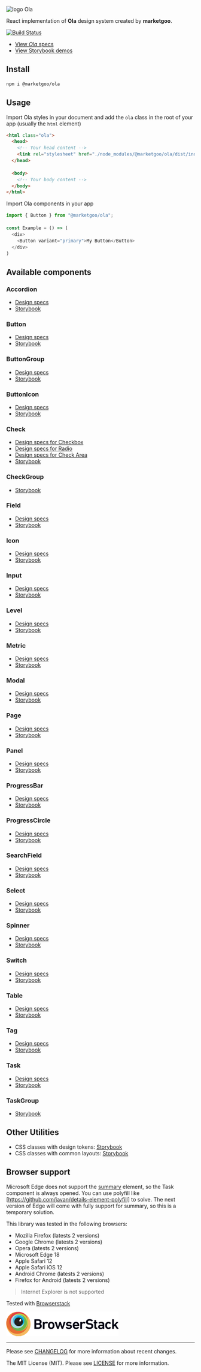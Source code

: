 ![logo Ola](https://raw.githubusercontent.com/marketgoo/Ola/master/ola.png)

React implementation of **Ola** design system created by **marketgoo**.

[![Build Status](https://travis-ci.org/marketgoo/Ola.svg?branch=development)](https://travis-ci.org/marketgoo/Ola)

- [View *Ola* specs](https://zeroheight.com/22mjgbuf6)
- [View Storybook demos](https://marketgoo.github.io/Ola/)

## Install

```sh
npm i @marketgoo/ola
```

## Usage

Import Ola styles in your document and add the `ola` class in the root of your app (usually the `html` element)

```html
<html class="ola">
  <head>
    <!-- Your head content -->
    <link rel="stylesheet" href="./node_modules/@marketgoo/ola/dist/index.css">
  </head>

  <body>
    <!-- Your body content -->
  </body>
</html>
```

Import Ola components in your app

```js
import { Button } from "@marketgoo/ola";

const Example = () => (
  <div>
    <Button variant="primary">My Button</Button>
  </div>
)
```

## Available components

### Accordion

- [Design specs](https://zeroheight.com/22mjgbuf6/p/725942)
- [Storybook](https://marketgoo.github.io/Ola/?path=/story/accordion--default)

### Button

- [Design specs](https://zeroheight.com/22mjgbuf6/p/60c52c/b/69b128)
- [Storybook](https://marketgoo.github.io/Ola/?path=/story/button--viewer)

### ButtonGroup

- [Design specs](https://zeroheight.com/22mjgbuf6/p/794b6c)
- [Storybook](https://marketgoo.github.io/Ola/?path=/story/buttongroup--viewer)

### ButtonIcon

- [Design specs](https://zeroheight.com/22mjgbuf6/p/849794)
- [Storybook](https://marketgoo.github.io/Ola/?path=/story/buttonicon--default)

### Check

- [Design specs for Checkbox](https://zeroheight.com/22mjgbuf6/p/85c317/b/42c470)
- [Design specs for Radio](https://zeroheight.com/22mjgbuf6/p/55cdda)
- [Design specs for Check Area](https://zeroheight.com/22mjgbuf6/p/31ae5e)
- [Storybook](https://marketgoo.github.io/Ola/?path=/story/check--default)

### CheckGroup

- [Storybook](https://marketgoo.github.io/Ola/?path=/story/checkgroup--row-check-area)

### Field

- [Design specs](https://zeroheight.com/22mjgbuf6/p/12656e/b/741ccf)
- [Storybook](https://marketgoo.github.io/Ola/?path=/story/field--default)

### Icon

- [Design specs](https://zeroheight.com/22mjgbuf6/p/000506)
- [Storybook](https://marketgoo.github.io/Ola/?path=/story/icon--sizes)

### Input

- [Design specs](https://zeroheight.com/22mjgbuf6/p/12656e/t/a575)
- [Storybook](https://marketgoo.github.io/Ola/?path=/story/input--empty)

### Level

- [Design specs](https://zeroheight.com/22mjgbuf6/p/01a560)
- [Storybook](https://marketgoo.github.io/Ola/?path=/story/level--no-value)

### Metric

- [Design specs](https://zeroheight.com/22mjgbuf6/p/621cfc)
- [Storybook](https://marketgoo.github.io/Ola/?path=/story/metric--default)

### Modal

- [Design specs](https://zeroheight.com/22mjgbuf6/p/426a17)
- [Storybook](https://marketgoo.github.io/Ola/?path=/story/modal--default)

### Page

- [Design specs](https://zeroheight.com/22mjgbuf6/p/966db5)
- [Storybook](https://marketgoo.github.io/Ola/?path=/story/page--default)

### Panel

- [Design specs](https://zeroheight.com/22mjgbuf6/p/92dbc5/b/352660)
- [Storybook](https://marketgoo.github.io/Ola/?path=/story/panel--all-elements)

### ProgressBar

- [Design specs](https://zeroheight.com/22mjgbuf6/p/71032c)
- [Storybook](https://marketgoo.github.io/Ola/?path=/story/progressbar--progress-element)

### ProgressCircle

- [Design specs](https://zeroheight.com/22mjgbuf6/p/412a1e)
- [Storybook](https://marketgoo.github.io/Ola/?path=/story/progresscircle--label-value)

### SearchField

- [Design specs](https://zeroheight.com/22mjgbuf6/p/83e369)
- [Storybook](https://marketgoo.github.io/Ola/?path=/story/searchfield--busy)

### Select

- [Design specs](https://zeroheight.com/22mjgbuf6/p/12656e/t/7b7d)
- [Storybook](https://marketgoo.github.io/Ola/?path=/story/select--default)

### Spinner

- [Design specs](https://zeroheight.com/22mjgbuf6/p/01ddf2/b/21deb0)
- [Storybook](https://marketgoo.github.io/Ola/?path=/story/spinner--viewer)

### Switch

- [Design specs](https://zeroheight.com/22mjgbuf6/p/18645f)
- [Storybook](https://marketgoo.github.io/Ola/?path=/story/switch--default)

### Table

- [Design specs](https://zeroheight.com/22mjgbuf6/p/15f90e)
- [Storybook](https://marketgoo.github.io/Ola/?path=/story/table--selectable)

### Tag

- [Design specs](https://zeroheight.com/22mjgbuf6/p/48a462/b/3764b3)
- [Storybook](https://marketgoo.github.io/Ola/?path=/story/tag--default)

### Task

- [Design specs](https://zeroheight.com/22mjgbuf6/p/14cad2)
- [Storybook](https://marketgoo.github.io/Ola/?path=/story/task--error)

### TaskGroup

- [Storybook](https://marketgoo.github.io/Ola/?path=/story/taskgroup--success)

## Other Utilities

- CSS classes with design tokens: [Storybook](https://marketgoo.github.io/Ola/?path=/story/utils--font-styles)
- CSS classes with common layouts: [Storybook](https://marketgoo.github.io/Ola/?path=/story/layout--ola-ly-form)

## Browser support

Microsoft Edge does not support the [summary] element, so the Task component is always opened.
You can use polyfill like [https://github.com/javan/details-element-polyfill] to solve.
The next version of Edge will come with fully support for summary, so this is a temporary solution.

This library was tested in the following browsers:

- Mozilla Firefox (latests 2 versions)
- Google Chrome (latests 2 versions)
- Opera (latests 2 versions)
- Microsoft Edge 18
- Apple Safari 12
- Apple Safari iOS 12
- Android Chrome (latests 2 versions)
- Firefox for Android (latests 2 versions)

> Internet Explorer is not supported

Tested with [Browserstack](https://www.browserstack.com)

[![Browserstack logo](browserstack.png)](https://www.browserstack.com)

---

Please see [CHANGELOG](https://github.com/marketgoo/Ola/blob/master/CHANGELOG.md) for more information about recent changes.

The MIT License (MIT). Please see [LICENSE](https://github.com/marketgoo/Ola/blob/master/LICENSE) for more information.

[summary]: https://caniuse.com/#feat=details
[https://github.com/javan/details-element-polyfill]: https://github.com/javan/details-element-polyfill
